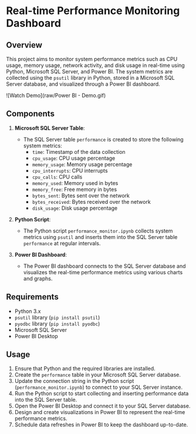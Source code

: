 # Real-time Performance Monitoring Dashboard

## Overview
This project aims to monitor system performance metrics such as CPU usage, memory usage, network activity, and disk usage in real-time using Python, Microsoft SQL Server, and Power BI. The system metrics are collected using the `psutil` library in Python, stored in a Microsoft SQL Server database, and visualized through a Power BI dashboard.

![Watch Demo](raw/Power BI - Demo.gif)


## Components
1. **Microsoft SQL Server Table**: 
   - The SQL Server table `performance` is created to store the following system metrics:
     - `time`: Timestamp of the data collection
     - `cpu_usage`: CPU usage percentage
     - `memory_usage`: Memory usage percentage
     - `cpu_interrupts`: CPU interrupts
     - `cpu_calls`: CPU calls
     - `memory_used`: Memory used in bytes
     - `memory_free`: Free memory in bytes
     - `bytes_sent`: Bytes sent over the network
     - `bytes_received`: Bytes received over the network
     - `disk_usage`: Disk usage percentage

2. **Python Script**:
   - The Python script `performance_monitor.ipynb` collects system metrics using `psutil` and inserts them into the SQL Server table `performance` at regular intervals.

3. **Power BI Dashboard**:
   - The Power BI dashboard connects to the SQL Server database and visualizes the real-time performance metrics using various charts and graphs.

## Requirements
- Python 3.x
- `psutil` library (`pip install psutil`)
- `pyodbc` library (`pip install pyodbc`)
- Microsoft SQL Server
- Power BI Desktop

## Usage
1. Ensure that Python and the required libraries are installed.
2. Create the `performance` table in your Microsoft SQL Server database.
3. Update the connection string in the Python script (`performance_monitor.ipynb`) to connect to your SQL Server instance.
4. Run the Python script to start collecting and inserting performance data into the SQL Server table.
5. Open the Power BI Desktop and connect it to your SQL Server database.
6. Design and create visualizations in Power BI to represent the real-time performance metrics.
7. Schedule data refreshes in Power BI to keep the dashboard up-to-date.
